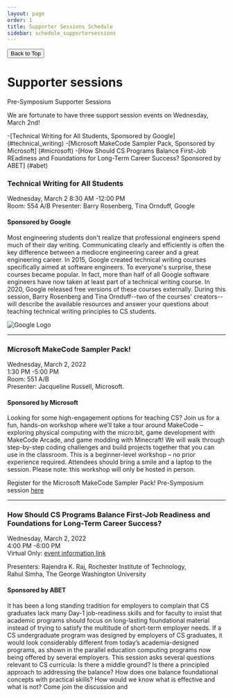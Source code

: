 ```yaml
---
layout: page
order: 1
title: Supporter Sessions Schedule
sidebar: schedule_supportersessions
---
```


<button onclick="topFunction()" id="toTopButton" title="Go to top">Back to Top</button> 


# Supporter sessions


Pre-Symposium Supporter Sessions

We are fortunate to have three support session events on Wednesday, March 2nd!

-[Technical Writing for All Students, Sponsored by Google] (#technical_writing)
-[Microsoft MakeCode Sampler Pack, Sponsored by Microsoft] (#microsoft)
-[How Should CS Programs Balance First-Job REadiness and Foundations for Long-Term Career Success? Sponsored by ABET] (#abet)

### <a id="technical_writing"></a>Technical Writing for All Students

Wednesday, March 2
8:30 AM -12:00 PM<br>
Room: 554 A/B
Presenter: Barry Rosenberg, Tina Ornduff, Google

#### Sponsored by Google

Most engineering students don't realize that professional engineers spend much of their day writing. Communicating clearly and efficiently is often the key difference between a mediocre engineering career and a great engineering career. In 2015, Google created technical writing courses specifically aimed at software engineers. To everyone's surprise, these courses became popular. In fact, more than half of all Google software engineers have now taken at least part of a technical writing course. In 2020, Google released free versions of these courses externally. During this session, Barry Rosenberg and Tina Ornduff--two of the courses' creators--will describe the available resources and answer your questions about teaching technical writing principles to CS students.

![Google Logo](/images/google.png)

---

### <a id ="microsoft"></a> Microsoft MakeCode Sampler Pack!

Wednesday, March 2, 2022<br>
1:30 PM -5:00 PM<br>
Room: 551 A/B  
Presenter: Jacqueline Russell, Microsoft. 

#### Sponsored by Microsoft

Looking for some high-engagement options for teaching CS?  Join us for a fun, hands-on workshop where we’ll take a tour around MakeCode – exploring physical computing with the micro:bit, game development with MakeCode Arcade, and game modding with Minecraft!  We will walk through step-by-step coding challenges and build projects together that you can use in the classroom.  This is a beginner-level workshop – no prior experience required.  Attendees should bring a smile and a laptop to the session. Please note: this workshop will only be hosted in person.

Register for the Microsoft MakeCode Sampler Pack! Pre-Symposium session [here](https://forms.office.com/r/R0F2ACEuss)


---

### <a id = "abet"></a> How Should CS Programs Balance First-Job Readiness and Foundations for Long-Term Career Success?

Wednesday, March 2, 2022<br>
4:00 PM -6:00 PM<br>
Virtual Only: [event information link](http://www.deapcomp.org/sigcse2022/)  

Presenters: Rajendra K. Raj, Rochester Institute of Technology,  
Rahul Simha, The George Washington University  

#### Sponsored by ABET

It has been a long standing tradition for employers to complain that CS graduates lack many Day-1 job-readiness skills and for faculty to insist that academic programs should focus on long-lasting foundational material instead of trying to satisfy the multitude of short-term employer needs. If a CS undergraduate program was designed by employers of CS graduates, it would look considerably different from today’s academia-designed programs, as shown in the parallel education computing programs now being offered by several employers. This session asks several questions relevant to CS curricula: Is there a middle ground? Is there a principled approach to addressing the balance? How does one balance foundational concepts with practical skills? How would we know what is effective and what is not? Come join the discussion and
